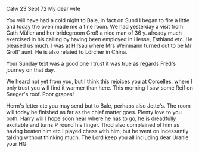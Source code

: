  Calw 23 Sept 72
My dear wife

You will have had a cold night to Bale, in fact on Sund I began to fire a little and today the oven made me a fine room. We had yesterday a visit from Cath Müller and her bridegroom Groß a nice man of 36 y. already much exercised in his calling by having been employed in Hesse, Esthland etc. He pleased us much. I was at Hirsau where Mrs Weinmann turned out to be Mr Groß' aunt. He is also related to Lörcher in China.

Your Sunday text was a good one I trust it was true as regards Fred's journey on that day.

We heard not yet from you, but I think this rejoices you at Corcelles, where I only trust you will find it warmer than here. This morning I saw some Reif on Seeger's roof. Poor grapes!

Herm's letter etc you may send but to Bale, perhaps also Jette's. 
The room will today be finished as far as the chief matter goes. 
Plenty love to you both. Harry will I hope soon hear where he has to go, he is dreadfully excitable and turns P round his finger. Thod also complained of him as having beaten him etc I played chess with him, but he went on incessantly talking without thinking much. The Lord keep you all including dear Uranie
 your HG
